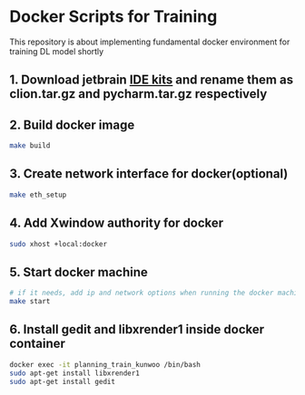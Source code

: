 # Docker Scripts for Training
This repository is about implementing fundamental docker environment for training DL model shortly

## 1. Download jetbrain [IDE kits](https://www.jetbrains.com/ko-kr/) and rename them as clion.tar.gz and pycharm.tar.gz respectively

## 2. Build docker image
```bash
make build
```

## 3. Create network interface for docker(optional)
```bash
make eth_setup
```

## 4. Add Xwindow authority for docker
```bash
sudo xhost +local:docker
```

## 5. Start docker machine
```bash
# if it needs, add ip and network options when running the docker machine
make start
```
## 6. Install gedit and libxrender1 inside docker container
```bash
docker exec -it planning_train_kunwoo /bin/bash
sudo apt-get install libxrender1
sudo apt-get install gedit
```
